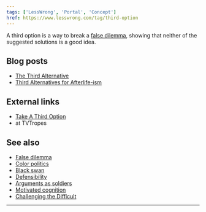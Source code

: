 ```yaml
---
tags: ['LessWrong', 'Portal', 'Concept']
href: https://www.lesswrong.com/tag/third-option
---
```


A third option is a way to break a [false dilemma](https://www.lesswrong.com/tag/false-dilemma), showing that neither of the suggested solutions is a good idea.

## Blog posts
- [The Third Alternative](http://lesswrong.com/lw/hu/the_third_alternative/)
- [Third Alternatives for Afterlife-ism](http://lesswrong.com/lw/hv/third_alternatives_for_afterlifeism/)

## External links
- [Take A Third Option](http://tvtropes.org/pmwiki/pmwiki.php/Main/TakeAThirdOption)
-  at TVTropes

## See also
- [False dilemma](https://www.lesswrong.com/tag/false-dilemma)
- [Color politics](https://www.lesswrong.com/tag/blues-and-greens-metaphor)
- [Black swan](https://www.lesswrong.com/tag/black-swans)
- [Defensibility](https://www.lesswrong.com/tag/defensibility)
- [Arguments as soldiers](https://www.lesswrong.com/tag/arguments-as-soldiers)
- [Motivated cognition](https://www.lesswrong.com/tag/motivated-reasoning)
- [Challenging the Difficult](https://www.lesswrong.com/tag/challenging-the-difficult)



---

